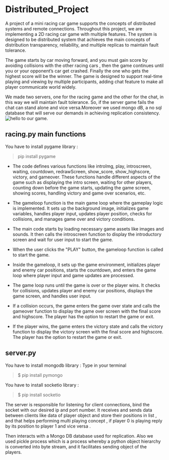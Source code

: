 
# Distributed_Project

A project of a mini racing car game supports the concepts of distributed systems and remote connections.
Throughout this project, we are implementing a 2D racing car game with multiple features.
The system is designed to be distributed system that achieves the main concepts of distribution transparency, reliability, and multiple replicas to maintain fault tolerance.

The game starts by car moving forward, and you must gain score by avoiding collisions with the other racing cars , then the game continues until you or your opponent’s car get crashed. Finally the one who gets the highest score will be the winner.
The game is designed to support real-time playing and viewing by multiple participants, adding chat feature to make all player communicate world widely.

We made two servers, one for the racing game and the other for the chat, in this way we will maintain fault tolerance. So, if the server game fails the chat can stand alone and vice versa.Moreover we used mongo dB, a no sql database that will serve our demands in achieving replication consistency.
![hello to our game.](https://drive.google.com/drive/u/0/my-drive)

## racing.py main functions
You have to install pygame library :
> pip install pygame

- The code defines various functions like introImg, play, introscreen, waiting, countdown, redrawScreen, show_score, show_highscore, victory, and gameover. These functions handle different aspects of the game such as displaying the intro screen, waiting for other players, counting down before the game starts, updating the game screen, showing scores, handling victory and game over scenarios, etc.
   
- The gameloop function is the main game loop where the gameplay logic is implemented. It sets up the background image, initializes game variables, handles player input, updates player position, checks for collisions, and manages game over and victory conditions.
   
- The main code starts by loading necessary game assets like images and sounds. It then calls the introscreen function to display the introductory screen and wait for user input to start the game.
   
- When the user clicks the "PLAY" button, the gameloop function is called to start the game.
   
- Inside the gameloop, it sets up the game environment, initializes player and enemy car positions, starts the countdown, and enters the game loop where player input and game updates are processed.
   
- The game loop runs until the game is over or the player wins. It checks for collisions, updates player and enemy car positions, displays the game screen, and handles user input.
    
- If a collision occurs, the game enters the game over state and calls the gameover function to display the game over screen with the final score and highscore. The player has the option to restart the game or exit.
    
- If the player wins, the game enters the victory state and calls the victory function to display the victory screen with the final score and highscore. The player has the option to restart the game or exit.
   
## server.py
You have to install mongodb library :
Type in your terminal 
> $ pip install pymongo 

You have to install socketio library :
> $ pip install socketio

The server is responsible for listening for client connections, bind the socket with our desired ip and port number. It receives and sends data between clients like data of player object and store their positions in list , and that helps performing multi playing concept , if player  0  is playing reply  by  its position to player 1  and vice versa .

Then interacts with a Mongo DB database used for replication. Also we used pickle process which is a process whereby a python object hierarchy is converted into byte stream, and it facilitates sending object of the players.

